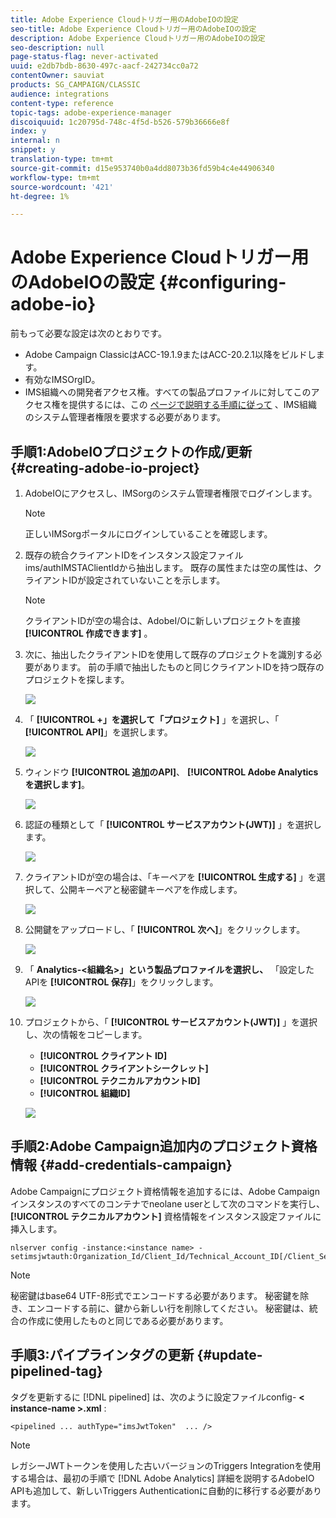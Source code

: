 ```yaml
---
title: Adobe Experience Cloudトリガー用のAdobeIOの設定
seo-title: Adobe Experience Cloudトリガー用のAdobeIOの設定
description: Adobe Experience Cloudトリガー用のAdobeIOの設定
seo-description: null
page-status-flag: never-activated
uuid: e2db7bdb-8630-497c-aacf-242734cc0a72
contentOwner: sauviat
products: SG_CAMPAIGN/CLASSIC
audience: integrations
content-type: reference
topic-tags: adobe-experience-manager
discoiquuid: 1c20795d-748c-4f5d-b526-579b36666e8f
index: y
internal: n
snippet: y
translation-type: tm+mt
source-git-commit: d15e953740b0a4dd8073b36fd59b4c4e44906340
workflow-type: tm+mt
source-wordcount: '421'
ht-degree: 1%

---
```



# Adobe Experience Cloudトリガー用のAdobeIOの設定 {#configuring-adobe-io}

前もって必要な設定は次のとおりです。

* Adobe Campaign ClassicはACC-19.1.9またはACC-20.2.1以降をビルドします。
* 有効なIMSOrgID。
* IMS組織への開発者アクセス権。すべての製品プロファイルに対してこのアクセス権を提供するには、この [ページで説明する手順に従って](https://helpx.adobe.com/ca/enterprise/admin-guide.html/ca/enterprise/using/manage-developers.ug.html) 、IMS組織のシステム管理者権限を要求する必要があります。

## 手順1:AdobeIOプロジェクトの作成/更新 {#creating-adobe-io-project}

1. AdobeIOにアクセスし、IMSorgのシステム管理者権限でログインします。

   >[!NOTE]
   >
   > 正しいIMSorgポータルにログインしていることを確認します。

1. 既存の統合クライアントIDをインスタンス設定ファイルims/authIMSTAClientIdから抽出します。 既存の属性または空の属性は、クライアントIDが設定されていないことを示します。

   >[!NOTE]
   >
   >クライアントIDが空の場合は、AdobeI/Oに新しいプロジェクトを直接 **[!UICONTROL 作成できます]** 。

1. 次に、抽出したクライアントIDを使用して既存のプロジェクトを識別する必要があります。 前の手順で抽出したものと同じクライアントIDを持つ既存のプロジェクトを探します。

   ![](assets/adobe_io_8.png)

1. 「 **[!UICONTROL +」を選択して「プロジェクト]** 」を選択し、「 **[!UICONTROL API]**」を選択します。

   ![](assets/adobe_io_1.png)

1. ウィンドウ **[!UICONTROL 追加のAPI]**、 **[!UICONTROL Adobe Analyticsを選択します]**。

   ![](assets/adobe_io_2.png)

1. 認証の種類として「 **[!UICONTROL サービスアカウント(JWT)]** 」を選択します。

   ![](assets/adobe_io_3.png)

1. クライアントIDが空の場合は、「キーペアを **[!UICONTROL 生成する]** 」を選択して、公開キーペアと秘密鍵キーペアを作成します。

   ![](assets/adobe_io_4.png)

1. 公開鍵をアップロードし、「 **[!UICONTROL 次へ]**」をクリックします。

   ![](assets/adobe_io_5.png)

1. 「 **Analytics-&lt;組織名>」という製品プロファイルを選択し、** 「設定したAPIを **[!UICONTROL 保存]**」をクリックします。

   ![](assets/adobe_io_6.png)

1. プロジェクトから、「 **[!UICONTROL サービスアカウント(JWT)]** 」を選択し、次の情報をコピーします。
   * **[!UICONTROL クライアント ID]**
   * **[!UICONTROL クライアントシークレット]**
   * **[!UICONTROL テクニカルアカウントID]**
   * **[!UICONTROL 組織ID]**

   ![](assets/adobe_io_7.png)

## 手順2:Adobe Campaign追加内のプロジェクト資格情報 {#add-credentials-campaign}

Adobe Campaignにプロジェクト資格情報を追加するには、Adobe Campaignインスタンスのすべてのコンテナでneolane userとして次のコマンドを実行し、 **[!UICONTROL テクニカルアカウント]** 資格情報をインスタンス設定ファイルに挿入します。

```
nlserver config -instance:<instance name> -setimsjwtauth:Organization_Id/Client_Id/Technical_Account_ID[/Client_Secret[/Base64_encoded_Private_Key]]
```

>[!NOTE]
>
>秘密鍵はbase64 UTF-8形式でエンコードする必要があります。 秘密鍵を除き、エンコードする前に、鍵から新しい行を削除してください。 秘密鍵は、統合の作成に使用したものと同じである必要があります。

## 手順3:パイプラインタグの更新 {#update-pipelined-tag}

タグを更新するに [!DNL pipelined] は、次のように設定ファイルconfig- **&lt; instance-name >.xml** :

```
<pipelined ... authType="imsJwtToken"  ... />
```

>[!NOTE]
>
>レガシーJWTトークンを使用した古いバージョンのTriggers Integrationを使用する場合は、最初の手順で [!DNL Adobe Analytics] 詳細を説明するAdobeIO APIも追加して、新しいTriggers Authenticationに自動的に移行する必要があります。
